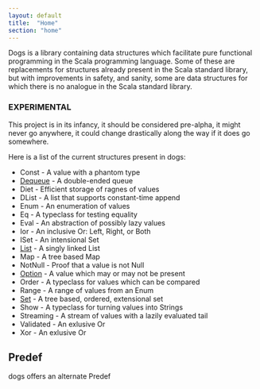 ```yaml
---
layout: default
title:  "Home"
section: "home"
---
```


Dogs is a library containing data structures which facilitate pure
functional programming in the Scala programming language. Some of
these are replacements for structures already present in the Scala
standard library, but with improvements in safety, and sanity, some
are data structures for which there is no analogue in the Scala
standard library.

### EXPERIMENTAL

This project is in its infancy, it should be considered pre-alpha, it
might never go anywhere, it could change drastically along the way if
it does go somewhere.

Here is a list of the current structures present in dogs:

- Const     - A value with a phantom type
- [Dequeue](tut/dequeue)   - A double-ended queue
- Diet      - Efficient storage of ragnes of values
- DList     - A list that supports constant-time append
- Enum      - An enumeration of values
- Eq        - A typeclass for testing equality
- Eval      - An abstraction of possibly lazy values
- Ior       - An inclusive Or: Left, Right, or Both
- ISet      - An intensional Set
- [List](tut/list)      - A singly linked List
- Map       - A tree based Map
- NotNull   - Proof that a value is not Null
- [Option](tut/option)    - A value which may or may not be present
- Order     - A typeclass for values which can be compared
- Range     - A range of values from an Enum
- [Set](tut/set)       - A tree based, ordered, extensional set
- Show      - A typeclass for turning values into Strings
- Streaming - A stream of values with a lazily evaluated tail
- Validated - An exlusive Or
- Xor       - An exlusive Or

## Predef

dogs offers an alternate Predef 
